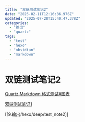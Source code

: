 ```yaml
---
title: "双链测试笔记2"
date: "2025-02-11T12:16:36.976Z"
updated: "2025-07-28T15:40:47.378Z"
categories:
  - "输出"
  - "quartz"
tags:
  - "test"
  - "hexo"
  - "obsidian"
  - "markdown"
---
```


# 双链测试笔记2

[Quartz Markdown 格式测试#图表](02f7ac42dc2df9d4013cd5016e698952fa7460ce#%E5%9B%BE%E8%A1%A8)

[双链测试笔记1](516c9ef095625cb7f608e03fcd0a9b31f44f771c)

[[9.输出/hexo/deep/test_note2]]

